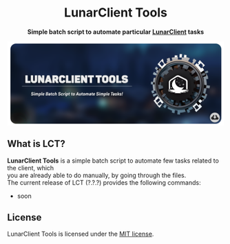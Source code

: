 <h1 align="center">
    LunarClient Tools
</h1>
<p align="center">
    <strong>Simple batch script to automate particular <a href="https://lunarclient.com">LunarClient</a> tasks</strong>
</p>
<p align="center">
    <a href=https://github.com/Vaption/LunarClientTools/releases><img align=center src=".github/images/lct_banner.png" width="900" alt="banner"></a></br>
</p>

  ## What is LCT?
  **LunarClient Tools** is a simple batch script to automate few tasks related to the client, which </br> you are already able to do manually, by going through the files. </br> The current release of LCT (?.?.?) provides the following commands: </br>
  - soon

  ## License
LunarClient Tools is licensed under the <a href="https://github.com/Vaption/LunarClientTools/blob/main/LICENSE">MIT license</a>.